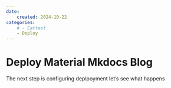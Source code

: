 ```yaml
---
date:
    created: 2024-10-22
categories:
    # - Cattest
    - Deploy
---
```


# Deploy Material Mkdocs Blog

The next step is configuring deplpoyment
let’s see what happens
